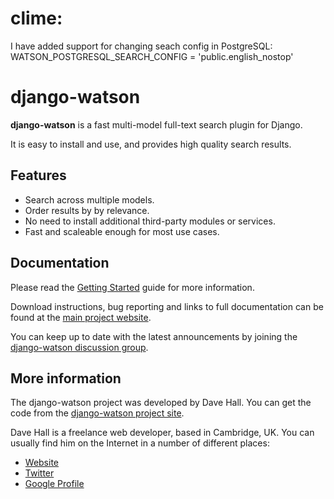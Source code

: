 clime:
=============
I have added support for changing seach config in PostgreSQL:
WATSON_POSTGRESQL_SEARCH_CONFIG = 'public.english_nostop'

django-watson
=============

**django-watson** is a fast multi-model full-text search plugin for Django.

It is easy to install and use, and provides high quality search results. 


Features
--------

* Search across multiple models.
* Order results by by relevance.
* No need to install additional third-party modules or services.
* Fast and scaleable enough for most use cases.


Documentation
-------------

Please read the [Getting Started][] guide for more information.

[Getting Started]: https://github.com/etianen/django-watson/wiki
    "Getting started with django-watson"
    
Download instructions, bug reporting and links to full documentation can be
found at the [main project website][].

[main project website]: http://github.com/etianen/django-watson
    "django-watson on GitHub"

You can keep up to date with the latest announcements by joining the
[django-watson discussion group][].

[django-watson discussion group]: http://groups.google.com/group/django-watson
    "django-watson Google Group"

    
More information
----------------

The django-watson project was developed by Dave Hall. You can get the code
from the [django-watson project site][].

[django-watson project site]: http://github.com/etianen/django-watson
    "django-watson on GitHub"
    
Dave Hall is a freelance web developer, based in Cambridge, UK. You can usually
find him on the Internet in a number of different places:

*   [Website](http://www.etianen.com/ "Dave Hall's homepage")
*   [Twitter](http://twitter.com/etianen "Dave Hall on Twitter")
*   [Google Profile](http://www.google.com/profiles/david.etianen "Dave Hall's Google profile")
